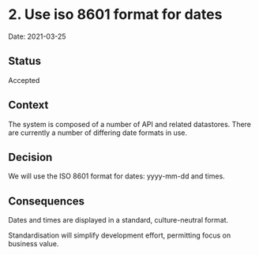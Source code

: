 # 2. Use iso 8601 format for dates

Date: 2021-03-25

## Status

Accepted

## Context

The system is composed of a number of API and related datastores. There are currently a number of differing date formats in use.

## Decision

We will use the ISO 8601 format for dates: yyyy-mm-dd and times.

## Consequences

Dates and times are displayed in a standard, culture-neutral format.

Standardisation will simplify development effort, permitting focus on business value.
